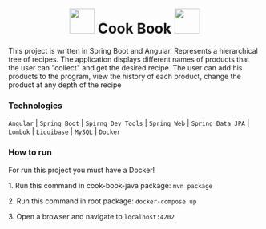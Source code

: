 <h1 align=center><img width=50px src="https://cdn-icons-png.flaticon.com/128/1041/1041373.png"> Cook Book <img width=50px src="https://cdn-icons-png.flaticon.com/128/1041/1041373.png"></h1>
<p>This project is written in Spring Boot and Angular. Represents a hierarchical tree of recipes. The application displays different names of products that the user can "collect" and get the desired recipe. The user can add his products to the program, view the history of each product, change the product at any depth of the recipe</p>

<h3>Technologies</h3>
<p><code>Angular</code> | <code>Spring Boot</code> | <code>Spirng Dev Tools</code> | <code>Spring Web</code> | <code>Spring Data JPA</code> | <code>Lombok</code> | <code>Liquibase</code> | <code>MySQL</code> | <code>Docker</code>
</p>

<h3>How to run</h3>
<p>For run this project you must have a Docker!</p>

<p>1. Run this command in cook-book-java package: <code>mvn package</code></p>

<p>2. Run this command in root package: <code>docker-compose up</code></p>

<p>3. Open a browser and navigate to <code>localhost:4202</code></p>
